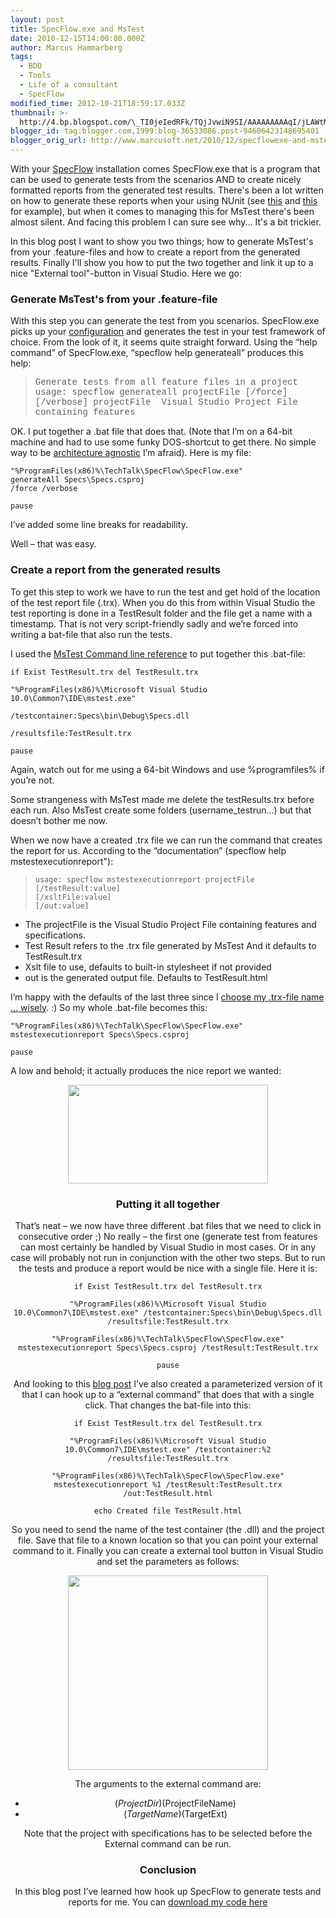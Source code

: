 ```yaml
---
layout: post
title: SpecFlow.exe and MsTest
date: 2010-12-15T14:00:00.000Z
author: Marcus Hammarberg
tags:
  - BDD
  - Tools
  - Life of a consultant
  - SpecFlow
modified_time: 2012-10-21T18:59:17.033Z
thumbnail: >-
  http://4.bp.blogspot.com/\_TI0jeIedRFk/TQjJvwiN9SI/AAAAAAAAAqI/jLAWtMkRrW0/s72-c/examplereport.png
blogger_id: tag:blogger.com,1999:blog-36533086.post-94606423148695401
blogger_orig_url: http://www.marcusoft.net/2010/12/specflowexe-and-mstest.html
---
```





With your
<a href="http://www.specflow.org/" target="_blank">SpecFlow</a>
installation comes SpecFlow.exe that is a program that can be used to
generate tests from the scenarios AND to create nicely formatted reports
from the generated test results.
There's been a lot written on how to generate these reports when your
using NUnit (see
[this](http://www.codeproject.com/KB/architecture/BddWithSpecFlow.aspx)
and
[this](http://si-w.co.uk/blog/2010/07/20/running-specflow-reports-from-within-visual-studio/)
for example), but when it comes to managing this for MsTest there's been
almost silent. And facing this problem I can sure see why... It's a bit
trickier.

In this blog post I want to show you two things; how to generate
MsTest's from your .feature-files and how to create a report from the
generated results. Finally I'll show you how to put the two together and
link it up to a nice "External tool"-button in Visual Studio. Here we
go:

### Generate MsTest's from your .feature-file

With this step you can generate the test from you scenarios.
SpecFlow.exe picks up your <a
href="http://www.marcusoft.net/2010/12/appconfig-for-mstest-and-specflow.html"
target="_blank">configuration</a> and generates the test in your test
framework of choice.
From the look of it, it seems quite straight forward. Using the “help
command” of SpecFlow.exe, “specflow help generateall” produces this
help:

> <span style="font-family: 'Courier New';">Generate tests from all
> feature files in a project
> usage: specflow generateall projectFile \[/force\] \[/verbose\]
> projectFile  Visual Studio Project File containing features

OK. I put together a .bat file that does that. (Note that I’m on a
64-bit machine and had to use some funky DOS-shortcut to get there. No
simple way to be <a
href="http://marsbox.com/blog/howtos/batch-file-programfiles-x86-parenthesis-anomaly/"
target="_blank">architecture agnostic</a> I’m afraid).
Here is my file:

``` brush:
"%ProgramFiles(x86)%\TechTalk\SpecFlow\SpecFlow.exe"
generateAll Specs\Specs.csproj
/force /verbose

pause
```

I’ve added some line breaks for readability.

Well – that was easy.

### Create a report from the generated results

To get this step to work we have to run the test and get hold of the
location of the test report file (.trx). When you do this from within
Visual Studio the test reporting is done in a TestResult folder and the
file get a name with a timestamp. That is not very script-friendly sadly
and we’re forced into writing a bat-file that also run the tests.

I used the <a
href="http://msdn.microsoft.com/en-us/library/ms182489(v=VS.100).aspx"
target="_blank">MsTest Command line reference</a> to put together this
.bat-file:

``` brush:
if Exist TestResult.trx del TestResult.trx
```

``` brush:
"%ProgramFiles(x86)%\Microsoft Visual Studio 10.0\Common7\IDE\mstest.exe"
```

``` brush:
/testcontainer:Specs\bin\Debug\Specs.dll
```

``` brush:
/resultsfile:TestResult.trx
```

``` brush:
pause
```

Again, watch out for me using a 64-bit Windows and use %programfiles% if
you’re not.

Some strangeness with MsTest made me delete the testResults.trx before
each run. Also MsTest create some folders (username_testrun...) but that
doesn’t bother me now.

When we now have a created .trx file we can run the command that creates
the report for us. According to the “documentation” (specflow help
mstestexecutionreport"):

> ``` brush:
> usage: specflow mstestexecutionreport projectFile
> [/testResult:value]
> [/xsltFile:value]
> [/out:value]
> ```
>
- The projectFile is the Visual Studio Project File containing
    features and specifications.
- Test Result refers to the .trx file generated by MsTest And it
    defaults to TestResult.trx
- Xslt file to use, defaults to built-in stylesheet if not provided
- out is the generated output file. Defaults to TestResult.html

I’m happy with the defaults of the last three since I
<a href="http://www.youtube.com/watch?v=Ubw5N8iVDHI&amp;feature=related"
target="_blank">choose my .trx-file name ... wisely</a>. :)
So my whole .bat-file becomes this:

``` brush:
"%ProgramFiles(x86)%\TechTalk\SpecFlow\SpecFlow.exe" mstestexecutionreport Specs\Specs.csproj

pause
```

A low and behold; it actually produces the nice report we wanted:

<div class="separator" style="clear: both; text-align: center;">

<a
href="http://4.bp.blogspot.com/_TI0jeIedRFk/TQjJvwiN9SI/AAAAAAAAAqI/jLAWtMkRrW0/s1600/examplereport.png"
data-imageanchor="1" style="margin-left: 1em; margin-right: 1em;"><img
src="http://4.bp.blogspot.com/_TI0jeIedRFk/TQjJvwiN9SI/AAAAAAAAAqI/jLAWtMkRrW0/s320/examplereport.png"
data-border="0" width="320" height="158" /></a>

### Putting it all together

That’s neat – we now have three different .bat files that we need to
click in consecutive order ;)
No really – the first one (generate test from features can most
certainly be handled by Visual Studio in most cases. Or in any case will
probably not run in conjunction with the other two steps.
But to run the tests and produce a report would be nice with a single
file. Here it is:

``` brush:
if Exist TestResult.trx del TestResult.trx

"%ProgramFiles(x86)%\Microsoft Visual Studio 10.0\Common7\IDE\mstest.exe" /testcontainer:Specs\bin\Debug\Specs.dll /resultsfile:TestResult.trx

"%ProgramFiles(x86)%\TechTalk\SpecFlow\SpecFlow.exe" mstestexecutionreport Specs\Specs.csproj /testResult:TestResult.trx

pause
```

And looking to this <a
href="http://si-w.co.uk/blog/2010/07/20/running-specflow-reports-from-within-visual-studio/"
target="_blank">blog post</a> I’ve also created a parameterized version
of it that I can hook up to a “external command” that does that with a
single click. That changes the bat-file into this:

``` brush:
if Exist TestResult.trx del TestResult.trx

"%ProgramFiles(x86)%\Microsoft Visual Studio 10.0\Common7\IDE\mstest.exe" /testcontainer:%2 /resultsfile:TestResult.trx

"%ProgramFiles(x86)%\TechTalk\SpecFlow\SpecFlow.exe" mstestexecutionreport %1 /testResult:TestResult.trx /out:TestResult.html

echo Created file TestResult.html
```

So you need to send the name of the test container (the .dll) and the
project file. Save that file to a known location so that you can point
your external command to it.
Finally you can create a external tool button in Visual Studio and set
the parameters as follows:

<div class="separator" style="clear: both; text-align: center;">

<a
href="http://2.bp.blogspot.com/_TI0jeIedRFk/TQjJ4c73ElI/AAAAAAAAAqM/pIZm5ZEHHEU/s1600/configuring+external+tools.png"
data-imageanchor="1" style="margin-left: 1em; margin-right: 1em;"><img
src="http://2.bp.blogspot.com/_TI0jeIedRFk/TQjJ4c73ElI/AAAAAAAAAqM/pIZm5ZEHHEU/s320/configuring+external+tools.png"
data-border="0" width="320" height="311" /></a>


The arguments to the external command are:

- $(ProjectDir)$(ProjectFileName)
- $(TargetName)$(TargetExt)

Note that the project with specifications has to be selected before the
External command can be run.

### Conclusion

In this blog post I’ve learned how hook up SpecFlow to generate tests
and reports for me.
You can
<a href="https://github.com/marcusoftnet/Demo-Reporting-with-MsTest"
target="_blank">download my code here</a>

